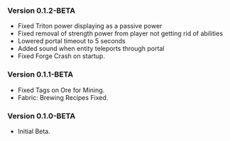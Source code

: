 ### Version 0.1.2-BETA
- Fixed Triton power displaying as a passive power
- Fixed removal of strength power from player not getting rid of abilities
- Lowered portal timeout to 5 seconds
- Added sound when entity teleports through portal
- Fixed Forge Crash on startup.

### Version 0.1.1-BETA
- Fixed Tags on Ore for Mining.
- Fabric: Brewing Recipes Fixed.

### Version 0.1.0-BETA
- Initial Beta.